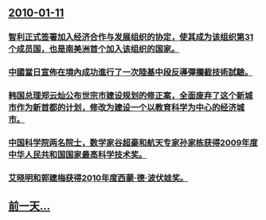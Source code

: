 ## [2010-01-11](/zh/news/2010/01/11/index.md)

### [ 智利正式签署加入经济合作与发展组织的协定，使其成为该组织第31个成员国，也是南美洲首个加入该组织的国家。](/zh/news/2010/01/11/智利正式签署加入经济合作与发展组织的协定-使其成为该组织第31个成员国-也是南美洲首个加入该组织的国家.md)
### [ 中國當日宣佈在境內成功進行了一次陸基中段反導彈攔截技術試驗。](/zh/news/2010/01/11/中國當日宣佈在境內成功進行了一次陸基中段反導彈攔截技術試驗.md)
### [ 韩国总理郑云灿公布世宗市建设规划的修正案，全面废弃了这个新城市作为新首都的计划，修改为建设一个以教育科学为中心的经济城市。](/zh/news/2010/01/11/韩国总理郑云灿公布世宗市建设规划的修正案-全面废弃了这个新城市作为新首都的计划-修改为建设一个以教育科学为中心的经济城.md)
### [ 中国科学院两名院士，数学家谷超豪和航天专家孙家栋获得2009年度中华人民共和国国家最高科学技术奖。](/zh/news/2010/01/11/中国科学院两名院士-数学家谷超豪和航天专家孙家栋获得2009年度中华人民共和国国家最高科学技术奖.md)
### [ 艾晓明和郭建梅获得2010年度西蒙·德·波伏娃奖。](/zh/news/2010/01/11/艾晓明和郭建梅获得2010年度西蒙-德-波伏娃奖.md)
## [前一天...](/zh/news/2010/01/10/index.md)

